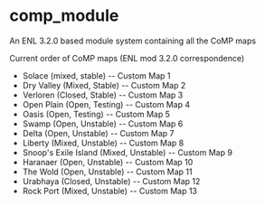 comp_module
===========

An ENL 3.2.0 based module system containing all the CoMP maps

Current order of CoMP maps (ENL mod 3.2.0 correspondence)

* Solace (mixed, stable) -- Custom Map 1
* Dry Valley (Mixed, Stable) -- Custom Map 2
* Verloren (Closed, Stable) -- Custom Map 3
* Open Plain (Open, Testing) -- Custom Map 4
* Oasis (Open, Testing) -- Custom Map 5
* Swamp (Open, Unstable) -- Custom Map 6
* Delta (Open, Unstable) -- Custom Map 7
* Liberty (Mixed, Unstable) -- Custom Map 8
* Snoop's Exile Island (Mixed, Unstable) -- Custom Map 9
* Haranaer (Open, Unstable) -- Custom Map 10
* The Wold (Open, Unstable) -- Custom Map 11
* Urabhaya (Closed, Unstable) -- Custom Map 12
* Rock Port (Mixed, Unstable) -- Custom Map 13